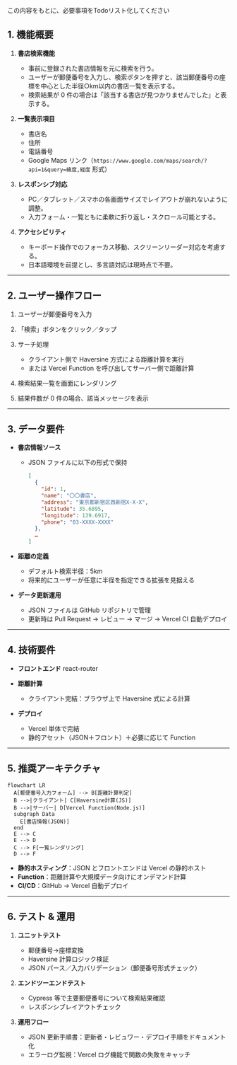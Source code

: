 この内容をもとに、必要事項をTodoリスト化してください

## 1. 機能概要

1. **書店検索機能**

   * 事前に登録された書店情報を元に検索を行う。
   * ユーザーが郵便番号を入力し、検索ボタンを押すと、該当郵便番号の座標を中心とした半径○km以内の書店一覧を表示する。
   * 検索結果が 0 件の場合は「該当する書店が見つかりませんでした」と表示する。

2. **一覧表示項目**

   * 書店名
   * 住所
   * 電話番号
   * Google Maps リンク（`https://www.google.com/maps/search/?api=1&query=緯度,経度` 形式）

3. **レスポンシブ対応**

   * PC／タブレット／スマホの各画面サイズでレイアウトが崩れないように調整。
   * 入力フォーム・一覧ともに柔軟に折り返し・スクロール可能とする。

4. **アクセシビリティ**

   * キーボード操作でのフォーカス移動、スクリーンリーダー対応を考慮する。
   * 日本語環境を前提とし、多言語対応は現時点で不要。

---

## 2. ユーザー操作フロー

1. ユーザーが郵便番号を入力
2. 「検索」ボタンをクリック／タップ
3. サーチ処理

   * クライアント側で Haversine 方式による距離計算を実行
   * または Vercel Function を呼び出してサーバー側で距離計算
4. 検索結果一覧を画面にレンダリング
5. 結果件数が 0 件の場合、該当メッセージを表示

---

## 3. データ要件

* **書店情報ソース**

  * JSON ファイルに以下の形式で保持

    ```json
    [
      {
        "id": 1,
        "name": "〇〇書店",
        "address": "東京都新宿区西新宿X-X-X",
        "latitude": 35.6895,
        "longitude": 139.6917,
        "phone": "03-XXXX-XXXX"
      },
      …
    ]
    ```

* **距離の定義**

  * デフォルト検索半径：5km
  * 将来的にユーザーが任意に半径を指定できる拡張を見据える

* **データ更新運用**

  * JSON ファイルは GitHub リポジトリで管理
  * 更新時は Pull Request → レビュー → マージ → Vercel CI 自動デプロイ

---

## 4. 技術要件

* **フロントエンド**
  react-router

* **距離計算**

  * クライアント完結：ブラウザ上で Haversine 式による計算

* **デプロイ**

  * Vercel 単体で完結
  * 静的アセット（JSON＋フロント）＋必要に応じて Function

---

## 5. 推奨アーキテクチャ

```mermaid
flowchart LR
  A[郵便番号入力フォーム] --> B[距離計算判定]
  B -->|クライアント| C[Haversine計算(JS)]
  B -->|サーバー| D[Vercel Function(Node.js)]
  subgraph Data
    E[書店情報(JSON)]
  end
  E --> C
  E --> D
  C --> F[一覧レンダリング]
  D --> F
```

* **静的ホスティング**：JSON とフロントエンドは Vercel の静的ホスト
* **Function**：距離計算や大規模データ向けにオンデマンド計算
* **CI/CD**：GitHub → Vercel 自動デプロイ

---

## 6. テスト & 運用

1. **ユニットテスト**

   * 郵便番号→座標変換
   * Haversine 計算ロジック検証
   * JSON パース／入力バリデーション（郵便番号形式チェック）

2. **エンドツーエンドテスト**

   * Cypress 等で主要郵便番号について検索結果確認
   * レスポンシブレイアウトチェック

3. **運用フロー**

   * JSON 更新手順書：更新者・レビュワー・デプロイ手順をドキュメント化
   * エラーログ監視：Vercel ログ機能で関数の失敗をキャッチ
